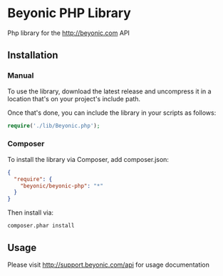 # Beyonic PHP Library

Php library for the http://beyonic.com API

## Installation

### Manual

To use the library, download the latest release and uncompress it in a location that's on your project's include path.

Once that's done, you can include the library in your scripts as follows:

```php
require('./lib/Beyonic.php');
```

### Composer

To install the library via Composer, add composer.json:

```json
{
  "require": {
    "beyonic/beyonic-php": "*"
  }
}
```

Then install via:

```
composer.phar install
```

## Usage

Please visit http://support.beyonic.com/api for usage documentation
